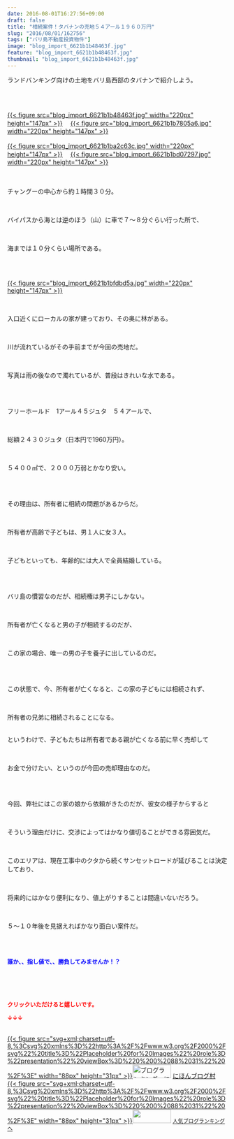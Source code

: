 ```yaml
---
date: 2016-08-01T16:27:56+09:00
draft: false
title: "相続案件！タバナンの売地５４アール１９６０万円"
slug: "2016/08/01/162756"
tags: ["バリ島不動産投資物件"]
image: "blog_import_6621b1b48463f.jpg"
feature: "blog_import_6621b1b48463f.jpg"
thumbnail: "blog_import_6621b1b48463f.jpg"
---
```

<p>ランドバンキング向けの土地をバリ島西部のタバナンで紹介しよう。</p><br/><br/><p><a href="blog_import_6621b1b5cd769.jpg">{{< figure src="blog_import_6621b1b48463f.jpg" width="220px" height="147px" >}}</a> 　<a href="blog_import_6621b1b8d070e.jpg">{{< figure src="blog_import_6621b1b7805a6.jpg" width="220px" height="147px" >}}</a> <br/><br/><a href="blog_import_6621b1bb6681a.jpg">{{< figure src="blog_import_6621b1ba2c63c.jpg" width="220px" height="147px" >}}</a> 　<a href="blog_import_6621b1be76d74.jpg">{{< figure src="blog_import_6621b1bd07297.jpg" width="220px" height="147px" >}}</a> <br/><br/><br/></p><p>チャングーの中心から約１時間３０分。</p><br/><p>バイパスから海とは逆のほう（山）に車で７～８分ぐらい行った所で、</p><br/><p>海までは１０分くらい場所である。</p><br/><p><br/><a href="blog_import_6621b1c12c6a1.jpg">{{< figure src="blog_import_6621b1bfdbd5a.jpg" width="220px" height="147px" >}}</a> <br/></p><br/><p>入口近くにローカルの家が建っており、その奥に林がある。</p><br/><p>川が流れているがその手前までが今回の売地だ。</p><br/><p>写真は雨の後なので濁れているが、普段はきれいな水である。</p><br/><p><br/>フリーホールド　1アール４５ジュタ　５４アールで、</p><br/><p>総額２４３０ジュタ（日本円で1960万円）。</p><br/><p>５４００㎡で、２０００万弱とかなり安い。</p><br/><p><br/>その理由は、所有者に相続の問題があるからだ。</p><br/><p>所有者が高齢で子どもは、男１人に女３人。</p><br/><p>子どもといっても、年齢的には大人で全員結婚している。</p><br/><p><br/>バリ島の慣習なのだが、相続権は男子にしかない。</p><br/><p>所有者が亡くなると男の子が相続するのだが、</p><br/><p>この家の場合、唯一の男の子を養子に出しているのだ。</p><br/><br/><p>この状態で、今、所有者が亡くなると、この家の子どもには相続されず、</p><br/><p>所有者の兄弟に相続されることになる。</p><p><br/>というわけで、子どもたちは所有者である親が亡くなる前に早く売却して</p><br/><p>お金で分けたい、というのが今回の売却理由なのだ。</p><br/><br/><p>今回、弊社にはこの家の娘から依頼がきたのだが、彼女の様子からすると</p><br/><p>そういう理由だけに、交渉によってはかなり値切ることができる雰囲気だ。</p><p><br/></p><p>このエリアは、現在工事中のクタから続くサンセットロードが延びることは決定しており、</p><br/><p>将来的にはかなり便利になり、値上がりすることは間違いないだろう。</p><br/><p>５～１０年後を見据えればかなり面白い案件だ。</p><br/><br/><p><font color="#0000ff" size="2"><strong>誰か、、指し値で、、勝負してみませんか！？</strong></font></p><br/><p><br/><br/><font color="#ff0000" size="2"><strong>クリックいただけると嬉しいです。<br/></strong></font></p><p><font color="#ff0000" size="2"><strong>↓↓↓</strong></font></p><p><br/><a href="http://www.blogmura.com/ranking.html" target="_blank">{{< figure src="svg+xml;charset=utf-8,%3Csvg%20xmlns%3D%22http%3A%2F%2Fwww.w3.org%2F2000%2Fsvg%22%20title%3D%22Placeholder%20for%20Images%22%20role%3D%22presentation%22%20viewBox%3D%220%200%2088%2031%22%20%2F%3E" width="88px" height="31px" >}}<noscript><img border="0" alt="ブログランキング・にほんブログ村へ" src="https://img-proxy.blog-video.jp/images?url=http%3A%2F%2Fwww.blogmura.com%2Fimg%2Fwww88_31.gif" width="88" height="31"></noscript></a> <a href="http://www.blogmura.com/ranking.html" target="_blank">にほんブログ村</a> <br/><a title="人気ブログランキングへ" href="link.php?1804582">{{< figure src="svg+xml;charset=utf-8,%3Csvg%20xmlns%3D%22http%3A%2F%2Fwww.w3.org%2F2000%2Fsvg%22%20title%3D%22Placeholder%20for%20Images%22%20role%3D%22presentation%22%20viewBox%3D%220%200%2088%2031%22%20%2F%3E" width="88px" height="31px" >}}<noscript><img border="0" src="https://blog.with2.net/img/banner/banner_22.gif" width="88" height="31"></noscript></a> <a style="FONT-SIZE: 12px" href="link.php?1804582">人気ブログランキングへ</a> </p>

